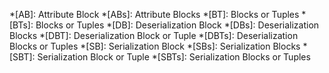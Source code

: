 *[AB]: Attribute Block
*[ABs]: Attribute Blocks
*[BT]: Blocks or Tuples
*[BTs]: Blocks or Tuples
*[DB]: Deserialization Block
*[DBs]: Deserialization Blocks
*[DBT]: Deserialization Block or Tuple
*[DBTs]: Deserialization Blocks or Tuples
*[SB]: Serialization Block
*[SBs]: Serialization Blocks
*[SBT]: Serialization Block or Tuple
*[SBTs]: Serialization Blocks or Tuples
